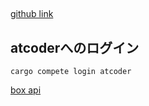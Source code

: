 ## 
[github link](https://github.com/qryxip/cargo-compete/blob/master/README-ja.md)


## atcoderへのログイン
```
cargo compete login atcoder
```

[box api](https://www.dropbox.com/developers/apps/info/hh0p5oda7fpcl5g#settings)